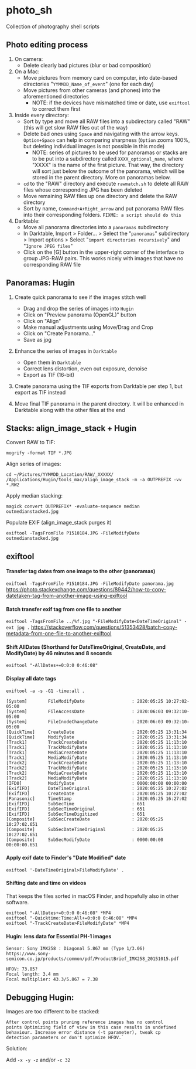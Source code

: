 # photo_sh
Collection of photography shell scripts

## Photo editing process
 1. On camera:
    * Delete clearly bad pictures (blur or bad composition)
 2. On a Mac:
    * Move pictures from memory card on computer, into date-based directories "`YYMMDD_Name_of_event`" (one for each day)
    * Move pictures from other cameras (and phones) into the aforementioned directories
      * NOTE: if the devices have mismatched time or date, use `exiftool` to correct them first
 3. Inside every directory:
    * Sort by type and move all RAW files into a subdirectory called "RAW" (this will get slow RAW files out of the way)
    * Delete bad ones using `Space` and navigating with the arrow keys. `Option+Space` can help in comparing sharpness (`Option` zooms 100%, but deleting individual images is not possible in this mode)
      * NOTE: series of pictures to be used for panoramas or stacks are to be put into a subdirectory called `XXXX_optional_name`, where "XXXX" is the name of the first picture. That way, the directory will sort just below the outcome of the panorama, which will be stored in the parent directory. More on panoramas below. 
    * `cd` to the "RAW" directory and execute `rawmatch.sh` to delete all RAW files whose corresponding JPG has been deleted
    * Move remaining RAW files up one directory and delete the RAW directory
    * Sort by name, `Command+A+Right_arrow` and put panorama RAW files into their corresponding folders. `FIXME: a script should do this`
 4. Darktable:
    * Move all panorama directories into a `panoramas` subdirectory
    * In Darktable, Import > Folder... > Select the "`panoramas`" subdirectory > Import options > Select "`import directories recursively`" and "`Ignore JPEG files`"
    * Click on the [G] button in the upper-right corner of the interface to group JPG-RAW pairs. This works nicely with images that have no corresponding RAW file

## Panoramas: Hugin
1. Create quick panorama to see if the images stitch well
   * Drag and drop the series of images into `Hugin`
   * Click on "Preview panorama (OpenGL)" button
   * Click on "Align"
   * Make manual adjustments using Move/Drag and Crop
   * Click on "Create Panorama..."
   * Save as jpg

2. Enhance the series of images in `Darktable`
   * Open them in `Darktable`
   * Correct lens distortion, even out exposure, denoise
   * Export as TIF (16-bit)
 
3. Create panorama using the TIF exports from Darktable per step 1, but export as TIF instead

4. Move final TIF panorama in the parent directory. It will be enhanced in Darktable along with the other files at the end

## Stacks: align_image_stack + Hugin

Convert RAW to TIF:

    mogrify -format TIF *.JPG
    
Align series of images:

    cd ~/Pictures/YYMMDD_Location/RAW/_XXXXX/
    /Applications/Hugin/tools_mac/align_image_stack -m -a OUTPREFIX -vv *.RW2

Apply median stacking:

    magick convert OUTPREFIX* -evaluate-sequence median outmedianstacked.jpg
    
Populate EXIF (align_image_stack purges it)

    exiftool -TagsFromFile P1510184.JPG -FileModifyDate outmedianstacked.jpg

## exiftool

#### Transfer tag dates from one image to the other (panoramas)
`exiftool -TagsFromFile P1510184.JPG -FileModifyDate panorama.jpg`
https://photo.stackexchange.com/questions/89442/how-to-copy-datetaken-tag-from-another-image-using-exiftool

#### Batch transfer exif tag from one file to another

`exiftool -TagsFromFile ../%f.jpg "-FileModifyDate<DateTimeOriginal" -ext jpg .`
https://stackoverflow.com/questions/51353428/batch-copy-metadata-from-one-file-to-another-exiftool

#### Shift AllDates (Shorthand for DateTimeOriginal, CreateDate, and ModifyDate) by 46 minutes and 8 seconds
`exiftool "-AllDates+=0:0:0 0:46:08"`

#### Display all date tags
    exiftool -a -s -G1 -time:all .

    [System]        FileModifyDate                  : 2020:05:25 10:27:02-05:00
    [System]        FileAccessDate                  : 2020:06:03 09:32:10-05:00
    [System]        FileInodeChangeDate             : 2020:06:03 09:32:10-05:00
    [QuickTime]     CreateDate                      : 2020:05:25 13:31:34
    [QuickTime]     ModifyDate                      : 2020:05:25 13:31:34
    [Track1]        TrackCreateDate                 : 2020:05:25 11:13:10
    [Track1]        TrackModifyDate                 : 2020:05:25 11:13:10
    [Track1]        MediaCreateDate                 : 2020:05:25 11:13:10
    [Track1]        MediaModifyDate                 : 2020:05:25 11:13:10
    [Track2]        TrackCreateDate                 : 2020:05:25 11:13:10
    [Track2]        TrackModifyDate                 : 2020:05:25 11:13:10
    [Track2]        MediaCreateDate                 : 2020:05:25 11:13:10
    [Track2]        MediaModifyDate                 : 2020:05:25 11:13:10
    [IFD0]          ModifyDate                      : 0000:00:00 00:00:00
    [ExifIFD]       DateTimeOriginal                : 2020:05:25 10:27:02
    [ExifIFD]       CreateDate                      : 2020:05:25 10:27:02
    [Panasonic]     TimeStamp                       : 2020:05:25 16:27:02
    [ExifIFD]       SubSecTime                      : 651
    [ExifIFD]       SubSecTimeOriginal              : 651
    [ExifIFD]       SubSecTimeDigitized             : 651
    [Composite]     SubSecCreateDate                : 2020:05:25 10:27:02.651
    [Composite]     SubSecDateTimeOriginal          : 2020:05:25 10:27:02.651
    [Composite]     SubSecModifyDate                : 0000:00:00 00:00:00.651
    
#### Apply exif date to Finder's "Date Modified" date

`exiftool '-DateTimeOriginal>FileModifyDate' .`

#### Shifting date and time on videos

That keeps the files sorted in macOS Finder, and hopefully also in other software.

    exiftool "-AllDates+=0:0:0 0:46:08" *MP4
    exiftool "-Quicktime:Time:All+=0:0:0 0:46:08" *MP4
    exiftool "-TrackCreateDate>FileModifyDate" *MP4

#### Hugin: lens data for Essential PH-1 images

    Sensor: Sony IMX258 : Diagonal 5.867 mm (Type 1/3.06)
    https://www.sony-semicon.co.jp/products/common/pdf/ProductBrief_IMX258_20151015.pdf

    HFOV: 73.85?
    Focal length: 3.4 mm
    Focal multiplier: 43.3/5.867 = 7.38
    
## Debugging Hugin:

Images are too different to be stacked:

    After control points pruning reference images has no control
    points Optimizing field of view in this case results in undefined
    behaviour. Increase error distance (-t parameter), tweak cp
    detection parameters or don't optimize HFOV.`

Solution:

Add `-x -y -z` and/or `-c 32`
